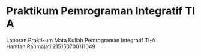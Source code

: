 # Praktikum Pemrograman Integratif TI A
Laporan Praktikum Mata Kuliah Pemrograman Integratif TI-A  
Hanifah Rahmajati 215150700111049
